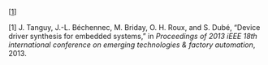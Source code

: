 \[[1](#ref-TBBRD13Synthesis)\]

\[1\] J. Tanguy, J.-L. Béchennec, M. Briday, O. H. Roux, and S. Dubé,
“Device driver synthesis for embedded systems,” in *Proceedings of 2013
iEEE 18th international conference on emerging technologies & factory
automation*, 2013.
